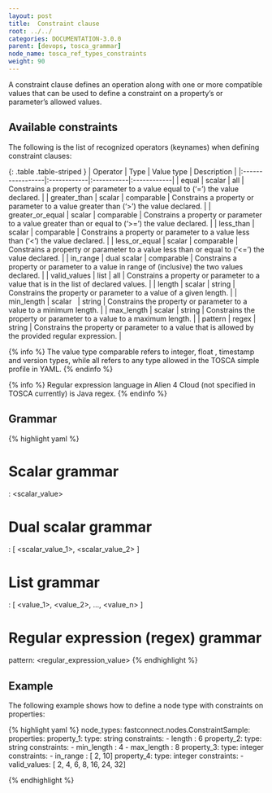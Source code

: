 ```yaml
---
layout: post
title:  Constraint clause
root: ../../
categories: DOCUMENTATION-3.0.0
parent: [devops, tosca_grammar]
node_name: tosca_ref_types_constraints
weight: 90
---
```


A constraint clause defines an operation along with one or more compatible values that can be used to define a constraint on a property’s or parameter’s allowed values.

## Available constraints

The following is the list of recognized operators (keynames) when defining constraint clauses:

{: .table .table-striped }
| Operator         | Type        | Value type | Description |
|:-----------------|:------------|:-----------|:------------|
| equal            | scalar      | all        | Constrains a property or parameter to a value equal to (‘=’) the value declared. |
| greater_than     | scalar      | comparable | Constrains a property or parameter to a value greater than (‘>’) the value declared. |
| greater_or_equal | scalar      | comparable | Constrains a property or parameter to a value greater than or equal to (‘>=’) the value declared. |
| less_than        | scalar      | comparable | Constrains a property or parameter to a value less than (‘<’) the value declared. |
| less_or_equal    | scalar      | comparable | Constrains a property or parameter to a value less than or equal to (‘<=’) the value declared. |
| in_range         | dual scalar | comparable | Constrains a property or parameter to a value in range of (inclusive) the two values declared. |
| valid_values     | list        | all        | Constrains a property or parameter to a value that is in the list of declared values. |
| length           | scalar      | string     | Constrains the property or parameter to a value of a given length. |
| min_length       | scalar      | string     | Constrains the property or parameter to a value to a minimum length. |
| max_length       | scalar      | string     | Constrains the property or parameter to a value to a maximum length. |
| pattern          | regex       | string     | Constrains the property or parameter to a value that is allowed by the provided regular expression. |

{% info %}
The value type comparable refers to integer, float , timestamp and version types, while all refers to any type allowed in the TOSCA simple profile in YAML.
{% endinfo %}

{% info %}
Regular expression language in Alien 4 Cloud (not specified in TOSCA currently) is Java regex.
{% endinfo %}

## Grammar

{% highlight yaml %}
# Scalar grammar
<operator>: <scalar_value>

# Dual scalar grammar
<operator>: [ <scalar_value_1>, <scalar_value_2> ]

# List grammar
<operator>: [ <value_1>, <value_2>, ..., <value_n> ]

# Regular expression (regex) grammar
pattern: <regular_expression_value>
{% endhighlight %}

## Example

The following example shows how to define a node type with constraints on properties:

{% highlight yaml %}
node_types:
  fastconnect.nodes.ConstraintSample:
    properties:
      property_1:
        type: string
        constraints:
          - length : 6
      property_2:
        type: string
        constraints:
          - min_length : 4
          - max_length : 8
      property_3:
        type: integer
        constraints:
          - in_range : [ 2, 10]
      property_4:
        type: integer
        constraints:
          - valid_values: [ 2, 4, 6, 8, 16, 24, 32]

{% endhighlight %}
